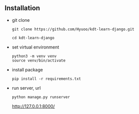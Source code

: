 
## Installation

- git clone
    ```
    git clone https://github.com/Hyuoo/kdt-learn-django.git

    cd kdt-learn-django
    ```
- set virtual environment
    ```
    python3 -m venv venv
    source venv/bin/activate
    ```
- install package

    `pip install -r requirements.txt`
- run server, url
    
    `python manage.py runserver`
    
    http://127.0.0.1:8000/
